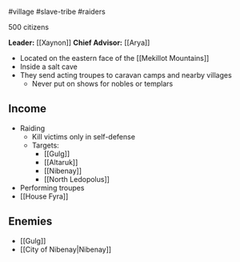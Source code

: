#village #slave-tribe #raiders

500 citizens

**Leader:** [[Xaynon]]
**Chief Advisor:** [[Arya]]

- Located on the eastern face of the [[Mekillot Mountains]]
- Inside a salt cave
- They send acting troupes to caravan camps and nearby villages
	- Never put on shows for nobles or templars

## Income
- Raiding
	- Kill victims only in self-defense
	- Targets:
		- [[Gulg]]
		- [[Altaruk]]
		- [[Nibenay]]
		- [[North Ledopolus]]
- Performing troupes
- [[House Fyra]]

## Enemies
- [[Gulg]]
- [[City of Nibenay|Nibenay]]
